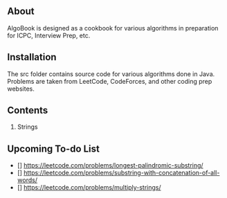 ## About

AlgoBook is designed as a cookbook for various algorithms in preparation for
ICPC, Interview Prep, etc.

## Installation
The src folder contains source code for various algorithms done in Java.
Problems are taken from LeetCode, CodeForces, and other coding prep websites.

## Contents
1. Strings

## Upcoming To-do List

- [] https://leetcode.com/problems/longest-palindromic-substring/
- [] https://leetcode.com/problems/substring-with-concatenation-of-all-words/
- [] https://leetcode.com/problems/multiply-strings/

[comment]: <> (- [x] Graph generator)
